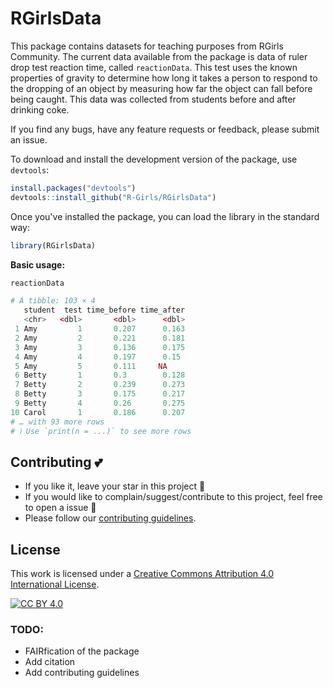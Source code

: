 # RGirlsData

This package contains datasets for teaching purposes from RGirls Community. The current data available from the package is data of ruler drop test reaction time, called `reactionData`. This test uses the known properties of gravity to determine how long it takes a person to respond to the dropping of an object by measuring how far the object can fall before being caught. This data was collected from students before and after drinking coke.


If you find any bugs, have any feature requests or feedback, please submit an issue.

To download and install the development version of the package, use `devtools`:
```r
install.packages("devtools")
devtools::install_github("R-Girls/RGirlsData")
```
Once you've installed the package, you can load the library in the standard way:

```r
library(RGirlsData)
```
**Basic usage:**
```r
reactionData

# A tibble: 103 × 4
   student  test time_before time_after
   <chr>   <dbl>       <dbl>      <dbl>
 1 Amy         1       0.207      0.163
 2 Amy         2       0.221      0.181
 3 Amy         3       0.136      0.175
 4 Amy         4       0.197      0.15 
 5 Amy         5       0.111     NA    
 6 Betty       1       0.3        0.128
 7 Betty       2       0.239      0.273
 8 Betty       3       0.175      0.217
 9 Betty       4       0.26       0.275
10 Carol       1       0.186      0.207
# … with 93 more rows
# ℹ Use `print(n = ...)` to see more rows
```

## Contributing :two_hearts:
- If you like it, leave your star in this project :star2:
- If you would like to complain/suggest/contribute to this project, feel free to open a issue :heart_decoration:
- Please follow our [contributing guidelines](). 

## License

This work is licensed under a
[Creative Commons Attribution 4.0 International License][cc-by].

[![CC BY 4.0][cc-by-image]][cc-by]

[cc-by]: http://creativecommons.org/licenses/by/4.0/
[cc-by-image]: https://i.creativecommons.org/l/by/4.0/88x31.png
[cc-by-shield]: https://img.shields.io/badge/License-CC%20BY%204.0-lightgrey.svg


### TODO:
- FAIRfication of the package
- Add citation
- Add contributing guidelines
